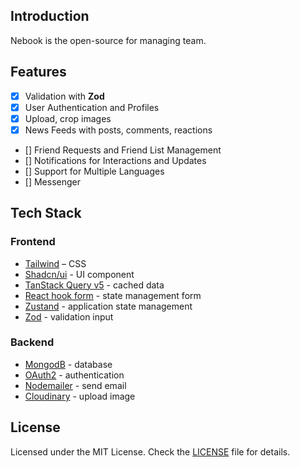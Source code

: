 ## Introduction

Nebook is the open-source for managing team.

## Features

- [x] Validation with **Zod**
- [x] User Authentication and Profiles
- [x] Upload, crop images
- [x] News Feeds with posts, comments, reactions
- [] Friend Requests and Friend List Management
- [] Notifications for Interactions and Updates
- [] Support for Multiple Languages
- [] Messenger

## Tech Stack

### Frontend

- [Tailwind](https://tailwindcss.com) – CSS
- [Shadcn/ui](https://ui.shadcn.com) - UI component
- [TanStack Query v5](https://tanstack.com/query/latest) - cached data
- [React hook form](https://react-hook-form.com) - state management form
- [Zustand](https://zustand-demo.pmnd.rs) - application state management
- [Zod](https://zod.dev) - validation input

### Backend

- [MongodB](https://www.mongodb.com) - database
- [OAuth2](https://developers.google.com/identity/protocols/oauth2) - authentication
- [Nodemailer](https://www.nodemailer.com) - send email
- [Cloudinary](https://cloudinary.com) - upload image

## License

Licensed under the MIT License. Check the [LICENSE](./LICENSE.md) file for details.
